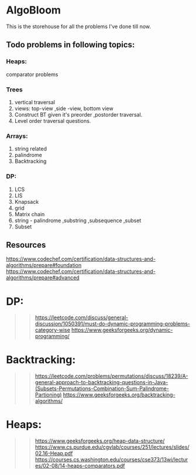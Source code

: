 # AlgoBloom

This is the storehouse for all the problems I've done till now.

## Todo problems in following topics:
### Heaps:
comparator problems

### Trees

1. vertical traversal
2. views: top-view ,side -view, bottom view
3. Construct BT given it's preorder ,postorder traversal.
4. Level order traversal questions.

### Arrays:
1. string related
2. palindrome
3. Backtracking

### DP:
1. LCS
2. LIS
3. Knapsack
4. grid
5. Matrix chain
6. string - palindrome ,substring ,subsequence ,subset
7. Subset 

## Resources
https://www.codechef.com/certification/data-structures-and-algorithms/prepare#foundation
https://www.codechef.com/certification/data-structures-and-algorithms/prepare#advanced
# DP:
>> https://leetcode.com/discuss/general-discussion/1050391/must-do-dynamic-programming-problems-category-wise
>>https://www.geeksforgeeks.org/dynamic-programming/
# Backtracking:
>> https://leetcode.com/problems/permutations/discuss/18239/A-general-approach-to-backtracking-questions-in-Java-(Subsets-Permutations-Combination-Sum-Palindrome-Partioning)
>> https://www.geeksforgeeks.org/backtracking-algorithms/
# Heaps:
>>https://www.geeksforgeeks.org/heap-data-structure/
>> https://www.cs.purdue.edu/cgvlab/courses/251/lectures/slides/02.16-Heap.pdf
>> https://courses.cs.washington.edu/courses/cse373/13wi/lectures/02-08/14-heaps-comparators.pdf


